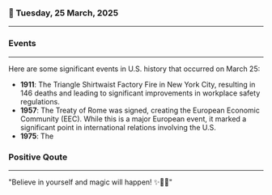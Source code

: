 ### 📅 Tuesday, 25 March, 2025
------
### Events
------
Here are some significant events in U.S. history that occurred on March 25:

- **1911**: The Triangle Shirtwaist Factory Fire in New York City, resulting in 146 deaths and leading to significant improvements in workplace safety regulations.
- **1957**: The Treaty of Rome was signed, creating the European Economic Community (EEC). While this is a major European event, it marked a significant point in international relations involving the U.S.
- **1975**: The
### Positive Qoute
------
"Believe in yourself and magic will happen! ✨🌟💖"
